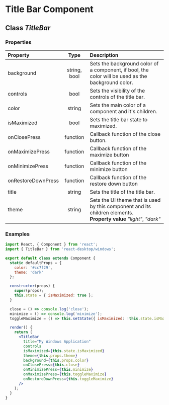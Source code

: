 # Title Bar Component

## Class _TitleBar_

### Properties

Property            | Type         | Description
:------------------ | :-----------:| :----------
background          | string, bool | Sets the background color of a component, if bool, the color will be used as the background color.
controls            | bool         | Sets the visibility of the controls of the title bar.
color               | string       | Sets the main color of a component and it's children.
isMaximized         | bool         | Sets the title bar state to maximized.
onClosePress        | function     | Callback function of the close button.
onMaximizePress     | function     | Callback function of the maximize button
onMinimizePress     | function     | Callback function of the minimize button
onRestoreDownPress  | function     | Callback function of the restore down button
title               | string       | Sets the title of the title bar.
theme               | string       | Sets the UI theme that is used by this component and its children elements.<br/>__Property value__ _"light"_, _"dark"_

### Examples

```jsx
import React, { Component } from 'react';
import { TitleBar } from 'react-desktop/windows';

export default class extends Component {
  static defaultProps = {
    color: '#cc7f29',
    theme: 'dark'
  };

  constructor(props) {
    super(props);
    this.state = { isMaximized: true };
  }

  close = () => console.log('close');
  minimize = () => console.log('minimize');
  toggleMaximize = () => this.setState({ isMaximized: !this.state.isMaximized });

  render() {
    return (
      <TitleBar
        title="My Windows Application"
        controls
        isMaximized={this.state.isMaximized}
        theme={this.props.theme}
        background={this.props.color}
        onClosePress={this.close}
        onMinimizePress={this.minimize}
        onMaximizePress={this.toggleMaximize}
        onRestoreDownPress={this.toggleMaximize}
      />
    );
  }
}
```
